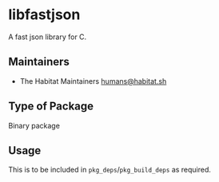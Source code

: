 # libfastjson

A fast json library for C.

## Maintainers

* The Habitat Maintainers <humans@habitat.sh>

## Type of Package

Binary package

## Usage

This is to be included in `pkg_deps`/`pkg_build_deps` as required.
